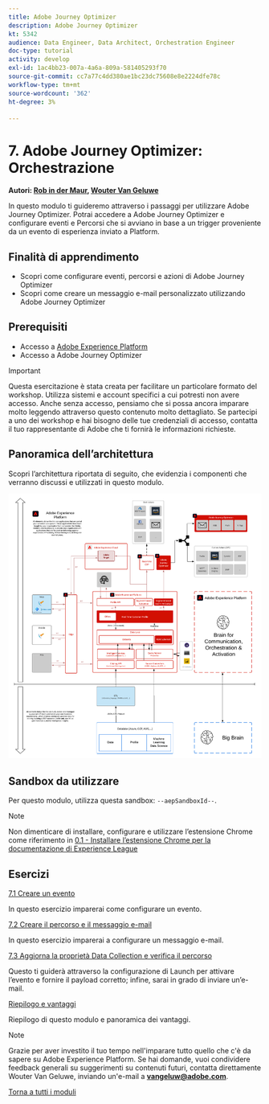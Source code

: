 ```yaml
---
title: Adobe Journey Optimizer
description: Adobe Journey Optimizer
kt: 5342
audience: Data Engineer, Data Architect, Orchestration Engineer
doc-type: tutorial
activity: develop
exl-id: 1ac4bb23-007a-4a6a-809a-581405293f70
source-git-commit: cc7a77c4dd380ae1bc23dc75608e8e2224dfe78c
workflow-type: tm+mt
source-wordcount: '362'
ht-degree: 3%

---
```


# 7. Adobe Journey Optimizer: Orchestrazione

**Autori: [Rob in der Maur](https://www.linkedin.com/in/ridmaur/), [Wouter Van Geluwe](https://www.linkedin.com/in/woutervangeluwe/)**

In questo modulo ti guideremo attraverso i passaggi per utilizzare Adobe Journey Optimizer. Potrai accedere a Adobe Journey Optimizer e configurare eventi e Percorsi che si avviano in base a un trigger proveniente da un evento di esperienza inviato a Platform.

## Finalità di apprendimento

- Scopri come configurare eventi, percorsi e azioni di Adobe Journey Optimizer
- Scopri come creare un messaggio e-mail personalizzato utilizzando Adobe Journey Optimizer

## Prerequisiti

- Accesso a [Adobe Experience Platform](https://experience.adobe.com/platform)
- Accesso a Adobe Journey Optimizer

>[!IMPORTANT]
>
>Questa esercitazione è stata creata per facilitare un particolare formato del workshop. Utilizza sistemi e account specifici a cui potresti non avere accesso. Anche senza accesso, pensiamo che si possa ancora imparare molto leggendo attraverso questo contenuto molto dettagliato. Se partecipi a uno dei workshop e hai bisogno delle tue credenziali di accesso, contatta il tuo rappresentante di Adobe che ti fornirà le informazioni richieste.

## Panoramica dell’architettura

Scopri l’architettura riportata di seguito, che evidenzia i componenti che verranno discussi e utilizzati in questo modulo.

![Panoramica dell’architettura](../../assets/images/architecturem6.png)

## Sandbox da utilizzare

Per questo modulo, utilizza questa sandbox: `--aepSandboxId--`.

>[!NOTE]
>
>Non dimenticare di installare, configurare e utilizzare l’estensione Chrome come riferimento in [0.1 - Installare l’estensione Chrome per la documentazione di Experience League](../module0/ex1.md)

## Esercizi

[7.1 Creare un evento](./ex1.md)

In questo esercizio imparerai come configurare un evento.

[7.2 Creare il percorso e il messaggio e-mail](./ex2.md)

In questo esercizio imparerai a configurare un messaggio e-mail.

[7.3 Aggiorna la proprietà Data Collection e verifica il percorso](./ex3.md)

Questo ti guiderà attraverso la configurazione di Launch per attivare l’evento e fornire il payload corretto; infine, sarai in grado di inviare un’e-mail.

[Riepilogo e vantaggi](./summary.md)

Riepilogo di questo modulo e panoramica dei vantaggi.

>[!NOTE]
>
>Grazie per aver investito il tuo tempo nell&#39;imparare tutto quello che c&#39;è da sapere su Adobe Experience Platform. Se hai domande, vuoi condividere feedback generali su suggerimenti su contenuti futuri, contatta direttamente Wouter Van Geluwe, inviando un&#39;e-mail a **vangeluw@adobe.com**.

[Torna a tutti i moduli](../../overview.md)
